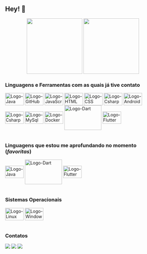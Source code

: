 ## Hey! 👋 


<div align="center">
  <img height="180em" src="https://github-readme-stats.vercel.app/api?username=mbairo&hide=stars,issues,show_icons=true&theme=dracula&include_all_commits=true&count_private=true"/>
  <img height="180em" src="https://github-readme-stats.vercel.app/api/top-langs/?username=mbairo&layout=compact&langs_count=7&theme=dracula"/>
</div>

### Linguagens e Ferramentas com as quais já tive contato
<div style="display: inline_block">
  <img align="center" alt="Logo-Java" height="40" width="60" src="https://cdn.jsdelivr.net/gh/devicons/devicon/icons/java/java-original-wordmark.svg"> 
  <img align="center" alt="Logo-GitHub" height="40" width="60" src="https://cdn.jsdelivr.net/gh/devicons/devicon/icons/git/git-plain-wordmark.svg">
  <img align="center" alt="Logo-JavaScript" height="40" width="60" src="https://cdn.jsdelivr.net/gh/devicons/devicon/icons/javascript/javascript-plain.svg">
  <img align="center" alt="Logo-HTML" height="40" width="60" src="https://cdn.jsdelivr.net/gh/devicons/devicon/icons/html5/html5-plain-wordmark.svg">
  <img align="center" alt="Logo-CSS" height="40" width="60" src="https://cdn.jsdelivr.net/gh/devicons/devicon/icons/css3/css3-plain-wordmark.svg">
  <img align="center" alt="Logo-Csharp" height="40" width="60" src="https://cdn.jsdelivr.net/gh/devicons/devicon/icons/csharp/csharp-plain.svg">
  <img align="center" alt="Logo-Android" height="40" width="60" src="https://cdn.jsdelivr.net/gh/devicons/devicon/icons/android/android-original-wordmark.svg">
  <img align="center" alt="Logo-Csharp" height="40" width="60" src="https://cdn.jsdelivr.net/gh/devicons/devicon/icons/markdown/markdown-original.svg">
  <img align="center" alt="Logo-MySql" height="40" width="60" src="https://cdn.jsdelivr.net/gh/devicons/devicon/icons/mysql/mysql-original.svg">
  <img align="center" alt="Logo-Docker" height="40" width="60" src="https://cdn.jsdelivr.net/gh/devicons/devicon/icons/docker/docker-plain-wordmark.svg">  
  <img align="center" alt="Logo-Dart" height="80" width="120" src="https://cdn.jsdelivr.net/gh/devicons/devicon@latest/icons/dart/dart-plain-wordmark.svg" >
  <img align="center" alt="Logo-Flutter" height="40" width="60" src="https://cdn.jsdelivr.net/gh/devicons/devicon@latest/icons/flutter/flutter-original.svg">
</div><br>

### Linguagens que estou me aprofundando no momento (_favoritas_)
<div style="display: inline_block">
  <img align="center" alt="Logo-Java" height="40" width="60" src="https://cdn.jsdelivr.net/gh/devicons/devicon/icons/java/java-original-wordmark.svg"> 
  <img align="center" alt="Logo-Dart" height="80" width="120" src="https://cdn.jsdelivr.net/gh/devicons/devicon@latest/icons/dart/dart-plain-wordmark.svg" >
  <img align="center" alt="Logo-Flutter" height="40" width="60" src="https://cdn.jsdelivr.net/gh/devicons/devicon@latest/icons/flutter/flutter-original.svg">

   
</div><br>

### Sistemas Operacionais
<div style="display: inline_block">
  <img align="center" alt="Logo-Linux" height="40" width="60" src="https://cdn.jsdelivr.net/gh/devicons/devicon/icons/linux/linux-original.svg">
  <img align="center" alt="Logo-Windows" height="40" width="60" src="https://cdn.jsdelivr.net/gh/devicons/devicon/icons/windows8/windows8-original.svg">
</div><br>
 

### Contatos
<div style="display: inline_block">
  <a href="https://www.instagram.com/m.bairo/" target="_blank"><img src="https://img.shields.io/badge/-Instagram-%23E4405F?style=for-the-badge&logo=instagram&logoColor=white" target="_blank"></a>
  <a href = "mailto:bairo.marcos@gmail.com"><img src="https://img.shields.io/badge/-Gmail-%23333?style=for-the-badge&logo=gmail&logoColor=white" target="_blank"></a>
  <a href="https://www.linkedin.com/in/marcos-bairo-70865122b/" target="_blank"><img src="https://img.shields.io/badge/-LinkedIn-%230077B5?style=for-the-badge&logo=linkedin&logoColor=white" target="_blank"></a> 
</div>



